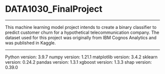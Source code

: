 # DATA1030_FinalProject

***
This machine learning model project intends to create a binary classifier to predict customer churn for a hypothetical telecommunication company. The dataset used for this project was originally from IBM Cognos Analytics and was published in Kaggle. 

***

Python version: 3.9.7 
numpy version: 1.21.1
matplotlib version: 3.4.2
sklearn version: 0.24.2
pandas version: 1.3.1
xgboost version: 1.3.3
shap version: 0.39.0
